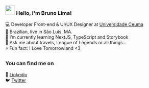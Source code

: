 ### <img src="https://media.giphy.com/media/hvRJCLFzcasrR4ia7z/giphy.gif" width="30px"> Hello, I'm Bruno Lima!

💻 Developer Front-end & UI/UX Designer at [Universidade Ceuma](https://www.ceuma.br) <br>
🏡 Brazilian, live in São Luís, MA. <br>
🌱 I’m currently learning NextJS, TypeScript and Storybook <br>
💬 Ask me about travels, League of Legends or all things... <br> 
⚡ Fun fact: I Love Tomorrowland <3 <br>

### You can find me on

👯 [Linkedin](https://www.linkedin.com/in/bruno-amil/) <br>
🐦 [Twitter](https://twitter.com/brunoamiil) <br>

<!--
**brunoamil/brunoamil** is a ✨ _special_ ✨ repository because its `README.md` (this file) appears on your GitHub profile.

Here are some ideas to get you started:

- 🔭 I’m currently working on ...
- 🌱 I’m currently learning ...
- 👯 I’m looking to collaborate on ...
- 🤔 I’m looking for help with ...
- 💬 Ask me about ...
- 📫 How to reach me: ...
- 😄 Pronouns: ...
- ⚡ Fun fact: ...
-->
